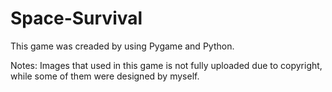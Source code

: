# Space-Survival

This game was creaded by using Pygame and Python.

Notes: Images that used in this game is not fully uploaded due to copyright, while some of them were designed by myself.
